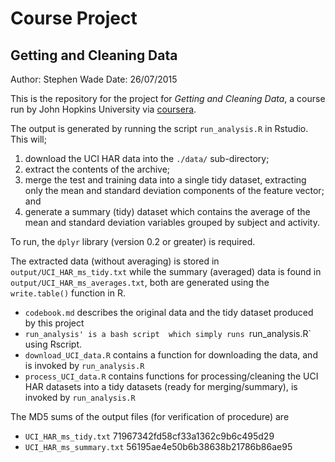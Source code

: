 # Course Project
## Getting and Cleaning Data
Author: Stephen Wade
Date: 26/07/2015

This is the repository for the project for *Getting and Cleaning Data*, a
course run by John Hopkins University via [coursera](http://www.coursera.org).

The output is generated by running the script `run_analysis.R` in Rstudio.
This will;

  1. download the UCI HAR data into the `./data/` sub-directory;
  2. extract the contents of the archive;
  3. merge the test and training data into a single tidy dataset, extracting
only the mean and standard deviation components of the feature vector; and
  4. generate a summary (tidy) dataset which contains the average of the mean
and standard deviation variables grouped by subject and activity.

To run, the `dplyr` library (version 0.2 or greater) is required.

The extracted data (without averaging) is stored in `output/UCI_HAR_ms_tidy.txt`
while the summary (averaged) data is found in `output/UCI_HAR_ms_averages.txt`,
both are generated using the `write.table()` function in R.

  * `codebook.md` describes the original data and the tidy dataset produced by this project
  * `run_analysis' is a bash script  which simply runs `run_analysis.R` using Rscript.
  * `download_UCI_data.R` contains a function for downloading the data, and is invoked by
`run_analysis.R`
  * `process_UCI_data.R` contains functions for processing/cleaning the UCI HAR datasets
into a tidy datasets (ready for merging/summary), is invoked by `run_analysis.R`

The MD5 sums of the output files (for verification of procedure) are
  * `UCI_HAR_ms_tidy.txt` 71967342fd58cf33a1362c9b6c495d29
  * `UCI_HAR_ms_summary.txt` 56195ae4e50b6b38638b21786b86ae95
